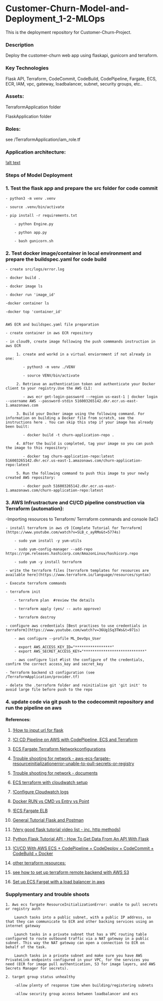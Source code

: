 # Customer-Churn-Model-and-Deployment_1-2-MLOps

This is the deployment repository for Customer-Churn-Project.

### Description
Deploy the customer-churn web app using flaskapi, gunicorn and terraform. 

### Key Technologies

Flask API, Terraform, CodeCommit, CodeBuild, CodePipeline, Fargate, ECS, ECR, IAM, vpc, gateway, loadbalancer, subnet, security groups, etc..

### Assets:

TerraformApplication folder

FlaskApplication folder

### Roles: 

see /TerraformApplication/iam_role.tf

### Application architecture: 

[!alt text](https://github.com/xerocopy/Customer-Churn-Model-and-Deployment_2-2-MLOps/blob/ce83799cc4978814de2483bbefacddfefac6f094/img/Churn_architecture.png)

### Steps of Model Deployment

### 1. Test the flask app and prepare the src folder for code commit

	- python3 -m venv .venv
	
	- source .venv/bin/activate
	
	- pip install -r requirements.txt
    
    	- python Engine.py
    
    	- python app.py
    
    	- bash gunicorn.sh  
	
### 2.  Test docker image/container in local environment and prepare the buildspec.yaml for code build
	
	- create src/logs/error.log

	- docker build .
	
	- docker image ls
	
	- docker run 'image_id'
	
	-docker container ls
	
	-docker top 'container_id'

	
 	AWS ECR and buildspec.yaml file preparation 
    	
	- create container in aws ECR repository
    
   	- in cloud9, create image following the push commmands instruction in aws ECR
    
    	 1. create and workd in a virtual enviornment if not already in one: 
   
            - python3 -m venv ./VENV         
            
            - source VENV/bin/activate
  
         2. Retrieve an authentication token and authenticate your Docker client to your registry.Use the AWS CLI:
        
            - aws ecr get-login-password --region us-east-1 | docker login --username AWS --password-stdin 516003265142.dkr.ecr.us-east-1.amazonaws.com
        
         3. Build your Docker image using the following command. For information on building a Docker file from scratch, see the instructions here . You can skip this step if your image has already been built:
            
            - docker build -t churn-application-repo .
        
         4. After the build is completed, tag your image so you can push the image to this repository:
        
            - docker tag churn-application-repo:latest 516003265142.dkr.ecr.us-east-1.amazonaws.com/churn-application-repo:latest
        
         5. Run the following command to push this image to your newly created AWS repository:
        
            - docker push 516003265142.dkr.ecr.us-east-1.amazonaws.com/churn-application-repo:latest
 
 
### 3. AWS Infrustracture and CI/CD pipeline construction via Terraform (automation):
    
   -Importing resources to Terraform/ Terrraform commands and console (IaC)
        
    - install terraform in aws c9 [Complete Tutorial for Terraform](https://www.youtube.com/watch?v=SLB_c_ayRMo&t=5774s)
    
        - sudo yum install -y yum-utils
        
        - sudo yum-config-manager --add-repo https://rpm.releases.hashicorp.com/AmazonLinux/hashicorp.repo
        
        - sudo yum -y install terraform
        
    - write the terraform files [terraform templates for resources are available here](https://www.terraform.io/language/resources/syntax)
        
    - Execute terraform commands
    
	- terraform init
        
        - terraform plan  #review the details
        
        - terraform apply (yes/ -- auto approve)
        
        - terraform destroy
        
    - configure aws credentials [Best practises to use credentials in terraform](https://www.youtube.com/watch?v=36Ug1Sq3TWs&t=971s)
    
        - aws configure --profile ML_DevOps_User     
        
        - export AWS_ACCESS_KEY_ID="*****************"
        - export AWS_SECRET_ACCESS_KEY="****************************"
        
        - aws configure list #list the configure of the credentials, confirm the correct access_key and secret_key
    
    - Terraform backend s3 configuration (see /TerraformApplication/provider.tf)
        
    - delete the .terraform folder and reinitialise git 'git init' to avoid large file before push to the repo
       

### 4.  update code via git push to the codecommit repository and run the pipeline on aws



#### References: 

1. [!How to input url for flask](https://www.askpython.com/python-modules/flask/flask-forms)

2. [!CI CD Pipeline on AWS with CodePipeline, ECS and Terraform](https://www.youtube.com/watch?v=PnGqOnp6mE4)

3. [ECS Fargate Terraform Networkconfigurations](https://www.youtube.com/watch?v=_LIZR9ghjP8v)

4. [Trouble shooting for network - aws-ecs-fargate-resourceinitializationerror-unable-to-pull-secrets-or-registry](https://stackoverflow.com/questions/61265108/aws-ecs-fargate-resourceinitializationerror-unable-to-pull-secrets-or-registry)

5. [Trouble shooting for network - documents](https://aws.amazon.com/blogs/containers/aws-fargate-launches-platform-version-1-4/)

6. [ECS terraform with cloudwatch setup](https://www.youtube.com/watch?v=SVMTorsNrWg)

7. [!Configure Cloudwatch logs](https://www.youtube.com/watch?v=Y_FxbQmY3l8)

8. [Docker RUN vs CMD vs Entry vs Point](https://www.bmc.com/blogs/docker-cmd-vs-entrypoint/)

9. [!ECS Fargate ELB](https://www.youtube.com/watch?v=o7s-eigrMAI&t=1239s)

10. [General Tutorial Flask and Postman](https://www.youtube.com/watch?v=HxLm-kZlXgU)

11. [!Very good flask tutorial video list - inc. http methods](https://www.youtube.com/watch?v=9MHYHgh4jYc)]

12. [Python Flask Tutorial API - How To Get Data From An API With Flask](https://www.youtube.com/watch?v=F_SBxcV335k)

13. [!CI/CD With AWS ECS + CodePipeline + CodeDeploy + CodeCommit + CodeBuild + Docker](https://www.youtube.com/watch?v=d7PTjQiahOQ&list=PLMDIq4U4quFzL-k-RnaaFufi1YGBuC7Wg&index=6&t=2545s)

14. [other terraform resources:](https://www.youtube.com/watch?v=7xngnjfIlK4) 

15. [see how to set up terraform remote backend with AWS S3](https://www.youtube.com/watch?v=FTgvgKT09qM)

16. [Set up ECS Fargat with a load balancer in aws](https://www.youtube.com/watch?v=o7s-eigrMAI)

### Supplymentary and trouble shoots

	1. Aws ecs fargate ResourceInitializationError: unable to pull secrets or registry auth

		Launch tasks into a public subnet, with a public IP address, so that they can communicate to ECR and other backing services using an internet gateway

		Launch tasks in a private subnet that has a VPC routing table configured to route outbound traffic via a NAT gateway in a public subnet. This way the NAT gateway can open a connection to ECR on behalf of the task.

		Launch tasks in a private subnet and make sure you have AWS PrivateLink endpoints configured in your VPC, for the services you need (ECR for image pull authentication, S3 for image layers, and AWS Secrets Manager for secrets).

	2. target group status unhealthy

		-allow plenty of response time when building/registering subnets

		-allow security group access between loadbalancer and ecs

